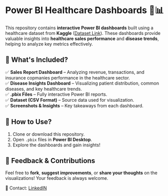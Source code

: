 # **Power BI Healthcare Dashboards** 🏥📊  

This repository contains **interactive Power BI dashboards** built using a healthcare dataset from **Kaggle** ([Dataset Link](https://www.kaggle.com/datasets/prasad22/healthcare-dataset)). These dashboards provide valuable insights into **healthcare sales performance** and **disease trends**, helping to analyze key metrics effectively.  

## **📌 What's Included?**  
✅ **Sales Report Dashboard** – Analyzing revenue, transactions, and insurance copmanies performance in the healthcare sector.  
✅ **Disease Insights Dashboard** – Visualizing patient distribution, common diseases, and key healthcare trends.  
✅ **.pbix Files** – Fully interactive Power BI reports.  
✅ **Dataset (CSV Format)** – Source data used for visualization.  
✅ **Screenshots & Insights** – Key takeaways from each dashboard.  

## **🚀 How to Use?**  
1. Clone or download this repository.  
2. Open `.pbix` files in **Power BI Desktop**.  
3. Explore the dashboards and gain insights!  

## **📩 Feedback & Contributions**  
Feel free to **fork**, **suggest improvements**, or **share your thoughts** on the visualizations! Your feedback is always welcome.  

 

📧 Contact: [LinkedIN](https://www.linkedin.com/in/shehinkt/)


